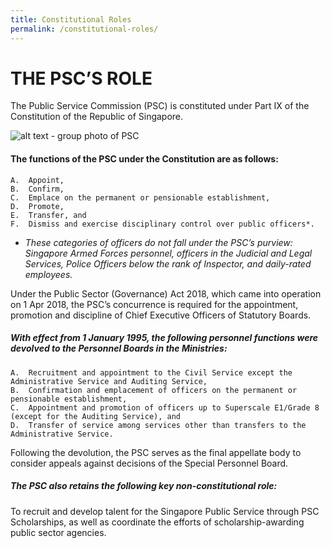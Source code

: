 ```yaml
---
title: Constitutional Roles
permalink: /constitutional-roles/
---
```

# THE PSC’S ROLE

The Public Service Commission (PSC) is constituted under Part IX of the Constitution of the Republic of Singapore. 

![alt text - group photo of PSC](/images/PSC-group-photo.jpg)

#### The functions of the PSC under the Constitution are as follows:
    A.	Appoint,
    B.	Confirm,
    C.	Emplace on the permanent or pensionable establishment,
    D.	Promote,
    E.	Transfer, and
    F.	Dismiss and exercise disciplinary control over public officers*. 
  
* *These categories of officers do not fall under the PSC’s purview: Singapore Armed Forces personnel, officers in the Judicial and   Legal Services, Police Officers below the rank of Inspector, and daily-rated employees.* 

Under the Public Sector (Governance) Act 2018, which came into operation on 1 Apr 2018, the PSC’s concurrence is required for the appointment, promotion and discipline of Chief Executive Officers of Statutory Boards.

##### With effect from 1 January 1995, the following personnel functions were devolved to the Personnel Boards in the Ministries:
    A.	Recruitment and appointment to the Civil Service except the Administrative Service and Auditing Service,
    B.	Confirmation and emplacement of officers on the permanent or pensionable establishment,
    C.	Appointment and promotion of officers up to Superscale E1/Grade 8 (except for the Auditing Service), and
    D.	Transfer of service among services other than transfers to the Administrative Service.

Following the devolution, the PSC serves as the final appellate body to consider appeals against decisions of the Special Personnel Board. 

##### The PSC also retains the following key non-constitutional role:
To recruit and develop talent for the Singapore Public Service through PSC Scholarships, as well as coordinate the efforts of scholarship-awarding public sector agencies.

